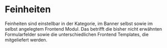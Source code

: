 # Feinheiten

Feinheiten sind einstellbar in der Kategorie, im Banner selbst sowie im selbst
angelegtem Frontend Modul. Das betrifft die bisher nicht erwähnten Formularfelder
sowie die unterschiedlichen Frontend Templates, die mitgeliefert werden.
